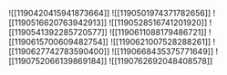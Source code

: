![[1190420415941873664]]
![[1190501974371782656]]
![[1190516620763942913]]
![[1190528516741201920]]
![[1190541392285720577]]
![[1190611088179486721]]
![[1190615700609482754]]
![[1190621007528288261]]
![[1190627742783590400]]
![[1190668435375771649]]
![[1190752066139869184]]
![[1190762692048408578]]

